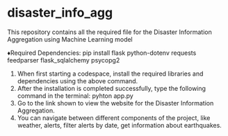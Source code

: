 # disaster_info_agg
This repository contains all the required file for the Disaster Information Aggregation using Machine Learning model

♦Required Dependencies:
    pip install flask python-dotenv requests feedparser flask_sqlalchemy psycopg2

1. When first starting a codespace, install the required libraries and dependencies using the above command.
2. After the installation is completed successfully, type the following command in the terminal:
    pyhton app.py
3. Go to the link shown to view the website for the Disaster Information Aggregation.
4. You can navigate between different components of the project, like weather, alerts, filter alerts by date, get information 
    about earthquakes.